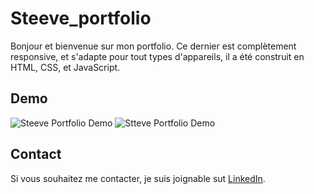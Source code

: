 # Steeve_portfolio

Bonjour et bienvenue sur mon portfolio. Ce dernier est complètement responsive, et s'adapte pour tout types d'appareils, il a été construit en HTML, CSS, et JavaScript.

## Demo

![Steeve Portfolio Demo](./website-demo-image/desktop.png "Desktop Demo")
![Stteve Portfolio Demo](./website-demo-image/mobile.png "Mobile Demo")

## Contact

Si vous souhaitez me contacter, je suis joignable sut [LinkedIn](https://www.linkedin.com/in/steeve-mokoko/).
